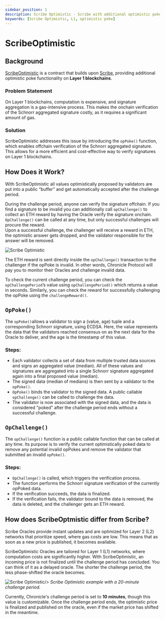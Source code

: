 ```yaml
---
sidebar_position: 1
description: Scribe Optimistic - Scribe with additional optimistic poke functionality on Layer 1 blockchains
keywords: [Scribe Optimistic, L1, optimistic poke]
---
```

# ScribeOptimistic

## Background

[ScribeOptimistic](https://github.com/chronicleprotocol/scribe/blob/41f25a8a40f1a1d2ef62d6a073f98a3c57d23579/src/ScribeOptimistic.sol) is a contract that builds upon [Scribe](https://github.com/chronicleprotocol/scribe/blob/41f25a8a40f1a1d2ef62d6a073f98a3c57d23579/src/Scribe.sol), providing additional optimistic poke functionality on **Layer 1 blockchains**. 

### Problem Statement

On Layer 1 blockchains, computation is expensive, and signature aggregation is a gas-intensive process. This makes the onchain verification of the Schnorr aggregated signature costly, as it requires a significant amount of gas.

### Solution

ScribeOptimistic addresses this issue by introducing the `opPoke()` function, which enables offchain verification of the Schnorr aggregated signature. This allows for a more efficient and cost-effective way to verify signatures on Layer 1 blockchains.

## How Does it Work?
With  ScribeOptimistic all values optimistically proposed by validators are put into a public “buffer” and get automatically accepted after the challenge period.

During the challenge period, anyone can verify the signature offchain. If you find a signature to be invalid you can additionally call `opChallenge()` to collect an ETH reward by having the Oracle verify the signature onchain. `OpChallenge()` can be called at any time, but only successful challenges will procure the reward.  
Upon a successful challenge, the challenger will receive a reward in ETH, the optimistic answer gets dropped, and the validator responsible for the answer will be removed.


<div style={{textAlign: 'center'}}>
<img
    src="/img/Intro/Scribe/scribeOp.png"
    alt="Scribe Optimistic"
/>
</div>

The ETH reward is sent directly inside the `opChallenge()` transaction to the challenger if the opPoke is invalid. In other words, Chronicle Protocol will pay you to monitor their Oracles and challenge invalid data. 

To check the current challenge period, you can check the `opChallengePeriod`’s value using `opChallengePeriod()` which returns a value in seconds. Similarly, you can check the reward for successfully challenging the opPoke using the `challengeReward()`.

## `OpPoke()`

The `opPoke()`allows a validator to sign a (value, age) tuple and a corresponding Schnorr signature, using ECDSA. Here, the value represents the data that the validators reached consensus on as the next data for the Oracle to deliver, and the age is the timestamp of this value.

### Steps:

- Each validator collects a set of data from multiple trusted data sources and signs an aggregated value (median). All of these values and signatures are aggregated into a single Schnorr signature  aggregated again into a final proposed value (median).
- The signed data (median of medians) is then sent by a validator to the `opPoke()`.
- `OpPoke()` binds the validator to the signed data. A public callable `opChallenge()` can be called to challenge the data.
- The validator is now associated with the signed data, and the data is considered "poked" after the challenge period ends without a successful challenge.

## `OpChallenge()`

The `opChallenge()` function is a public callable function that can be called at any time. Its purpose is to verify the current optimistically poked data to remove any potential invalid opPokes and remove the validator that submitted an invalid `opPoke()`.

### Steps:

- `OpChallenge()` is called, which triggers the verification process.
- The function performs the Schnorr signature verification of the currently opPoked data.
- If the verification succeeds, the data is finalized.
- If the verification fails, the validator bound to the data is removed, the data is deleted, and the challenger gets an ETH reward.

## How does ScribeOptmistic differ from Scribe?
Scribe Oracles provide instant updates and are optimized for Layer 2 (L2) networks that prioritize speed, where gas costs are low. This means that as soon as a new price is published, it becomes available.

ScribeOptimistic Oracles are tailored for Layer 1 (L1) networks, where computation costs are significantly higher. With ScribeOptimistic, an incoming price is not finalized until the challenge period has concluded.  You can think of it as a delayed oracle. The shorter the challenge period, the less phase-shifted the oracle becomes.

<div style={{textAlign: 'center'}}>
<img
    src="/img/Intro/Scribe/buffer.png"
    alt="Scribe Optimistic"
  
/>
*Scribe Optimistic example with a 20-minute challenge period.*
</div>


Currently, Chronicle's challenge period is set to **10 minutes**, though this value is customizable. Once the challenge period ends, the optimistic price is finalized and published on the oracle, even if the market price has shifted in the meantime.